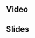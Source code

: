 <!--
{
"name" : "week-in-life",
"version" : "0.0.1",
"title" : "A Week in the Life of a Fabric Developer by Brian Swift and Hemal Shah",
"description" : "Developing an app is a journey, as you try to go from concept to cash as fast as possible. You need to spend your time focused on building amazing user experiences rather than dealing with bug fixes or the stress of a new release.",
"freshnessDate" : 2015-11-01,
"homepage" : "https://dev.twitter.com/flight/2015",
"canonicalSource" : "https://dev.twitter.com/flight/2015",
"license" : "All Rights Reserved"
}
-->

<!-- @section -->

## Video

<!-- @link, "url": "https://www.youtube.com/watch?v=fzT-GVvqNx4" -->

<!-- @section -->

## Slides

<!-- @link, "url": "https://g.twimg.com/dev/flight/2015/keynotes/Flight2015-Hermal_and_Swift-Fabric_a_Week.pdf" -->
